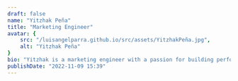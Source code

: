 ```yaml
---
draft: false
name: "Yitzhak Peña"
title: "Marketing Engineer"
avatar: {
    src: "/luisangelparra.github.io/src/assets/YitzhakPeña.jpg",
    alt: "Yitzhak Peña"
}
bio: "Yitzhak is a marketing engineer with a passion for building performant and scalable applications. He has experience working with a variety of technologies and languages, including JavaScript, TypeScript, and Python. He is also a strong advocate for open-source software and enjoys contributing to the community."
publishDate: "2022-11-09 15:39"
---
```

